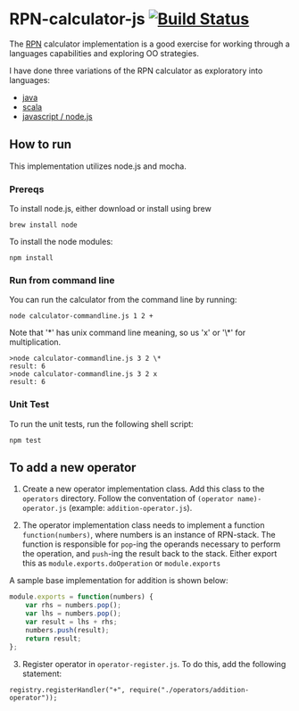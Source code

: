 # RPN-calculator-js [![Build Status](https://travis-ci.org/jasonray/RPN-calculator-node.svg)](https://travis-ci.org/jasonray/RPN-calculator-node)

The [RPN](http://en.wikipedia.org/wiki/Reverse_Polish_notation) calculator implementation is a good exercise for working through a languages capabilities and exploring OO strategies.

I have done three variations of the RPN calculator as exploratory into languages: 
- [java](https://github.com/jasonray/RPN-calculator) 
- [scala](https://github.com/jasonray/RPN-calculator-scala)
- [javascript / node.js](https://github.com/jasonray/RPN-calculator-node)

## How to run
This implementation utilizes node.js and mocha.

### Prereqs
To install node.js, either download or install using brew
```
brew install node
```

To install the node modules:
```
npm install
```

### Run from command line
You can run the calculator from the command line by running:
```
node calculator-commandline.js 1 2 +
```

Note that '\*' has unix command line meaning, so us 'x' or '\\\*' for multiplication.

```
>node calculator-commandline.js 3 2 \*
result: 6
>node calculator-commandline.js 3 2 x
result: 6
```

### Unit Test
To run the unit tests, run the following shell script:
```
npm test
```

## To add a new operator
1) Create a new operator implementation class.  Add this class to the `operators` directory.  Follow the conventation of `(operator name)-operator.js` (example: `addition-operator.js`).

2) The operator implementation class needs to implement a function `function(numbers)`, where numbers is an instance of RPN-stack.  The function is responsible for `pop`-ing the operands necessary to perform the operation, and `push`-ing the result back to the stack.  Either export this as `module.exports.doOperation` or `module.exports`

A sample base implementation for addition is shown below:

``` javascript
module.exports = function(numbers) {
	var rhs = numbers.pop();
	var lhs = numbers.pop();
	var result = lhs + rhs;
	numbers.push(result);
	return result;
};
```

3) Register operator in `operator-register.js`.  To do this, add the following statement: 
```
registry.registerHandler("+", require("./operators/addition-operator"));
```
